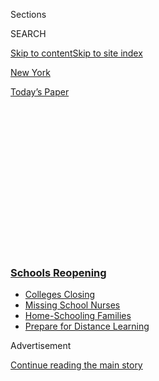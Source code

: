 <div id="app">

<div>

<div>

<div>

<div class="NYTAppHideMasthead css-1q2w90k e1suatyy0">

<div class="section css-ui9rw0 e1suatyy2">

<div class="css-eph4ug er09x8g0">

<div class="css-6n7j50">

</div>

<span class="css-1dv1kvn">Sections</span>

<div class="css-10488qs">

<span class="css-1dv1kvn">SEARCH</span>

</div>

[Skip to content](#site-content)[Skip to site index](#site-index)

</div>

<div id="masthead-section-label" class="css-1wr3we4 eaxe0e00">

[New
York](https://www.nytimes3xbfgragh.onion/section/nyregion)

</div>

<div class="css-10698na e1huz5gh0">

</div>

</div>

<div id="masthead-bar-one" class="section hasLinks css-15hmgas e1csuq9d3">

<div class="css-uqyvli e1csuq9d0">

</div>

<div class="css-1uqjmks e1csuq9d1">

</div>

<div class="css-9e9ivx">

[](https://myaccount.nytimes3xbfgragh.onion/auth/login?response_type=cookie&client_id=vi)

</div>

<div class="css-1bvtpon e1csuq9d2">

[Today’s
Paper](https://www.nytimes3xbfgragh.onion/section/todayspaper)

</div>

</div>

</div>

</div>

<div data-aria-hidden="false">

<div id="site-content" data-role="main">

<div>

<div class="css-1aor85t" style="opacity:0.000000001;z-index:-1;visibility:hidden">

<div class="css-1hqnpie">

<div class="css-epjblv">

<span class="css-17xtcya">[New
York](/section/nyregion)</span><span class="css-x15j1o">|</span><span class="css-fwqvlz">Welcome
to College in New York. Now
Quarantine.</span>

</div>

<div class="css-k008qs">

<div class="css-1iwv8en">

<span class="css-18z7m18"></span>

<div>

</div>

</div>

<span class="css-1n6z4y">https://nyti.ms/3g9Pwt4</span>

<div class="css-1705lsu">

<div class="css-4xjgmj">

<div class="css-4skfbu" data-role="toolbar" data-aria-label="Social Media Share buttons, Save button, and Comments Panel with current comment count" data-testid="share-tools">

  - 
  - 
  - 
  - 
    
    <div class="css-6n7j50">
    
    </div>

  - 
  - 

</div>

</div>

</div>

</div>

</div>

</div>

<div class="css-13pd83m">

<div class="css-l9svim">

### [<span class="css-pa1jbp"><span class="css-1rxm0ex">Schools</span><span class="css-1rxm0ex"> Reopening</span></span>](https://www.nytimes3xbfgragh.onion/spotlight/schools-reopening?name=styln-coronavirus-schools-reopening&region=TOP_BANNER&variant=undefined&block=storyline_menu_recirc&action=click&pgtype=Article&impression_id=01f353c0-e3ae-11ea-b830-1145750edefc)

  - <span class="css-ousu42">[Colleges
    Closing](https://www.nytimes3xbfgragh.onion/2020/08/19/us/colleges-closing-covid.html?name=styln-coronavirus-schools-reopening&region=TOP_BANNER&variant=undefined&block=storyline_menu_recirc&action=click&pgtype=Article&impression_id=01f353c1-e3ae-11ea-b830-1145750edefc)</span>
  - <span class="css-ousu42">[Missing School
    Nurses](https://www.nytimes3xbfgragh.onion/2020/08/20/us/schools-reopening-nurses-covid.html?name=styln-coronavirus-schools-reopening&region=TOP_BANNER&variant=undefined&block=storyline_menu_recirc&action=click&pgtype=Article&impression_id=01f353c2-e3ae-11ea-b830-1145750edefc)</span>
  - <span class="css-ousu42">[Home-Schooling
    Families](https://www.nytimes3xbfgragh.onion/2020/08/18/parenting/homeschool-families.html?name=styln-coronavirus-schools-reopening&region=TOP_BANNER&variant=undefined&block=storyline_menu_recirc&action=click&pgtype=Article&impression_id=01f37ad0-e3ae-11ea-b830-1145750edefc)</span>
  - <span class="css-ousu42">[Prepare for Distance
    Learning](https://www.nytimes3xbfgragh.onion/2020/08/05/parenting/parents-distance-learning.html?name=styln-coronavirus-schools-reopening&region=TOP_BANNER&variant=undefined&block=storyline_menu_recirc&action=click&pgtype=Article&impression_id=01f37ad1-e3ae-11ea-b830-1145750edefc)</span>

</div>

</div>

<div id="top-wrapper" class="css-1sy8kpn">

<div id="top-slug" class="css-l9onyx">

Advertisement

</div>

[Continue reading the main
story](#after-top)

<div class="ad top-wrapper" style="text-align:center;height:100%;display:block;min-height:250px">

<div id="top" class="place-ad" data-position="top" data-size-key="top">

</div>

</div>

<div id="after-top">

</div>

</div>

<div>

<div id="sponsor-wrapper" class="css-1hyfx7x">

<div id="sponsor-slug" class="css-19vbshk">

Supported by

</div>

[Continue reading the main
story](#after-sponsor)

<div id="sponsor" class="ad sponsor-wrapper" style="text-align:center;height:100%;display:block">

</div>

<div id="after-sponsor">

</div>

</div>

<div class="css-186x18t">

</div>

<div class="css-1vkm6nb ehdk2mb0">

# Welcome to College in New York. Now Quarantine.

</div>

The state’s ever-changing travel advisory means more and more families
are scrambling to find last-minute accommodations for students.

<div class="css-79elbk" data-testid="photoviewer-wrapper">

<div class="css-z3e15g" data-testid="photoviewer-wrapper-hidden">

</div>

<div class="css-1a48zt4 ehw59r15" data-testid="photoviewer-children">

![<span class="css-16f3y1r e13ogyst0" data-aria-hidden="true">Justin
Walton and his parents, Alexsandra and Dewayne, were unable to firm up
when to leave their home in Oakland, Calif., until his college, New York
University, finalized its reopening
plans.</span><span class="css-cnj6d5 e1z0qqy90" itemprop="copyrightHolder"><span class="css-1ly73wi e1tej78p0">Credit...</span><span><span>Cayce
Clifford for The New York
Times</span></span></span>](https://static01.graylady3jvrrxbe.onion/images/2020/08/14/nyregion/00nyvirus-colleges-1/00nyvirus-colleges-1-articleLarge.jpg?quality=75&auto=webp&disable=upscale)

</div>

</div>

<div class="css-18e8msd">

<div class="css-vp77d3 epjyd6m0">

<div class="css-1baulvz">

By [<span class="css-1baulvz last-byline" itemprop="name">Troy
Closson</span>](https://www.nytimes3xbfgragh.onion/by/troy-closson)

</div>

</div>

  - 
    
    <div class="css-ld3wwf e16638kd2">
    
    Aug. 18,
    2020
    
    </div>

  - 
    
    <div class="css-4xjgmj">
    
    <div class="css-d8bdto" data-role="toolbar" data-aria-label="Social Media Share buttons, Save button, and Comments Panel with current comment count" data-testid="share-tools">
    
      - 
      - 
      - 
      - 
        
        <div class="css-6n7j50">
        
        </div>
    
      - 
      - 
    
    </div>
    
    </div>

</div>

</div>

<div class="section meteredContent css-1r7ky0e" name="articleBody" itemprop="articleBody">

<div id="NYT_ABOVE_MAIN_CONTENT_REGION">

<div>

</div>

</div>

<div class="css-1fanzo5 StoryBodyCompanionColumn">

<div class="css-53u6y8">

One incoming college freshman had to map out a last-minute road trip
from California to New York, choosing a path through states with low
coronavirus case counts. A parent was forced to reschedule flights three
times in three weeks for another student. A second parent searched for
hours to find a hotel room for her child to quarantine in, less than
eight days before arrival.

The coronavirus [has
disrupted](https://www.nytimes3xbfgragh.onion/2020/08/02/us/covid-college-reopening.html)
nearly every facet of student life at colleges: Students are arriving to
campus toting tests showing they are virus-free, dorms have been
reconfigured, and new codes of conduct have been put in place.

But nowhere has the disruption for students been more pronounced than in
New York, where a [mandatory 14-day quarantine
requirement](https://coronavirus.health.ny.gov/covid-19-travel-advisory)
for some out-of-state travelers has created havoc for students from
those states.

There are now 33 states under New York’s mandatory quarantine, but the
list changes each week, which has forced some college students to
abandon longstanding travel plans and quickly find accommodations to
serve out the quarantine.

</div>

</div>

<div class="css-1fanzo5 StoryBodyCompanionColumn">

<div class="css-53u6y8">

“We were just shellshocked,” said Tanja Chevalier, the parent of a
Syracuse University student who was planning to leave for campus from
Illinois in mid-August. But when their state was added to New York’s
travel advisory late last month, the family had to scramble.

The school had set aside quarantine housing on campus, but the deadline
to sign up had passed.

“I’m like, I don’t even know what moves to make,” Ms. Chevalier said.
“Should we just sit and wait to see if there’s a solution? Is it going
to fall from the sky? Because I don’t know how we’re going to figure it
out otherwise.”

In New York, more than 59,000 private-college students come from states
under the travel advisory, according to the Commission on Independent
Colleges and Universities.

New York has allowed individual colleges to decide whether to reopen;
many have opted to offer a mix of in-person and remote classes, opening
campuses and dormitories. Other schools, often citing the myriad
challenges triggered by the quarantine mandate, have gone fully virtual
— a move that may seem prescient after the University of North
Carolina at Chapel Hill [moved all of its classes
online](https://www.nytimes3xbfgragh.onion/2020/08/17/us/unc-chapel-hill-covid.html)
on Monday after outbreaks on campus.

The chaos and uncertainty were cited in [the decision last
week](https://president.columbia.edu/news/update-fall-term) by Columbia
University and Barnard College to conduct all of their classes online —
even as some of their out-of-state students had already begun
quarantines.

</div>

</div>

<div class="css-1fanzo5 StoryBodyCompanionColumn">

<div class="css-53u6y8">

Ana Sofia Rico and her mother arrived in New York on Thursday night from
California, one of the states on the quarantine list. They had spent
nearly $2,000 on hotels, flights and other expenses for the quarantine,
only to find out a day later that Columbia, where Ms. Rico is a
first-year student, was canceling in-person classes.

“It’s heartbreaking when you expect so much more from your school,” Ms.
Rico said.

Across the tristate area, colleges have had to quickly adapt to the need
to quarantine hundreds, or at times thousands, of students arriving from
hot-spot states.

Syracuse, Stony Brook University in New York and Montclair State
University in New Jersey are among those that are setting aside
on-campus quarantine living spaces for freshmen, though in some cases,
without accommodations for returning students.

Other schools like the University at Buffalo and Skidmore College, both
in New York, have partnered with hotels to offer students free rooms.
Still, those spaces have not always matched students’ needs.

Alexsandra Walton, whose family hails from California, said she
canceled, booked and again canceled flights, unable to make firm plans
while her son’s school was still finalizing its own. She worried about
her son, Justin, a freshman at New York University, who was concerned
about the toll that spending 14 days alone in a quarantine dorm could
take.

</div>

</div>

<div class="css-79elbk" data-testid="photoviewer-wrapper">

<div class="css-z3e15g" data-testid="photoviewer-wrapper-hidden">

</div>

<div class="css-1a48zt4 ehw59r15" data-testid="photoviewer-children">

![<span class="css-16f3y1r e13ogyst0" data-aria-hidden="true">Because
his home state of California is on New York’s mandatory quarantine list,
Justin Walton will spend his first 14 days in New York under
quarantine.</span><span class="css-cnj6d5 e1z0qqy90" itemprop="copyrightHolder"><span class="css-1ly73wi e1tej78p0">Credit...</span><span>Cayce
Clifford for The New York
Times</span></span>](https://static01.graylady3jvrrxbe.onion/images/2020/08/14/nyregion/00nyvirus-colleges-3/00nyvirus-colleges-3-articleLarge.jpg?quality=75&auto=webp&disable=upscale)

</div>

</div>

<div class="css-1fanzo5 StoryBodyCompanionColumn">

<div class="css-53u6y8">

“You start thinking about, ‘Can he really handle this on his own?’ and I
started panicking,” Ms. Walton said. “That’s already on top of this hurt
that I’m not going to be able to move him in a way like I had dreamed
all these years.”

</div>

</div>

<div class="css-1fanzo5 StoryBodyCompanionColumn">

<div class="css-53u6y8">

Rather than staying in N.Y.U.’s on-campus space, Justin Walton is
quarantining with family in the region.

As the number of states subject to the travel restrictions has surged
from [eight in late
June](https://www.nytimes3xbfgragh.onion/2020/06/24/nyregion/ny-coronavirus-states-quarantine.html)
to about two-thirds of the country, colleges have struggled to set aside
sufficient on-campus quarantine space for the students who require it.

Ithaca College has barred students from areas under the travel advisory
from moving onto its upstate New York campus altogether as long as their
states remain on the list. Shirley Collado, **** Ithaca’s ****
president, said it was not feasible to provide single rooms, meal
deliveries and laundry services for the more than 600 students who would
need to quarantine.

Affordability, she added, was another factor in the school’s decision.
While some universities have made their quarantine accommodations free,
others have tacked on costs — sometimes at $1,000 — for staying in
on-campus spaces, or directed people to discounted but often still
pricey hotels, causing additional stress for some families.

“I’m already borrowing half of the tuition,” said Ali Zarabi, whose
daughter, a first-year student at N.Y.U., is from rural Virginia,
another state on the quarantine list. “So the idea of renting something
for two weeks if we couldn’t make family arrangements for quarantine
work would be extremely burdensome.”

Other families have struggled to adapt as the 11th-hour changes upend
their work schedules, planned trips and other responsibilities.

Shannon Giles, the parent of an incoming student at Hofstra University,
said she state-hopped through places with lower virus rates before
meeting up with her son and his father in New York before their move-in
date.

</div>

</div>

<div class="css-1fanzo5 StoryBodyCompanionColumn">

<div class="css-53u6y8">

But the logistics weren’t simple, even beyond the travel. Ms. Giles
lives on a small farm in Indiana, another state on the quarantine list,
and she said that planning the care for the animals and land in a matter
of days was taxing.

“It’s not just figuring out a room and meals for 14 days,” she said.
“There’s your life that has to
continue.”

<div id="NYT_MAIN_CONTENT_3_REGION" class="css-9tf9ac">

<div>

<div id="styln-prism-freeform-1596575370630" class="section interactive-content interactive-size-medium css-1ftcdic">

<div class="css-17ih8de interactive-body">

<div id="prism-freeform-block-55988" class="css-19mumt8" data-role="complementary" data-storyline="Schools Reopening" data-truncated="false" tabindex="0">

<div class="css-a8d9oz">

<div>

[](https://www.nytimes3xbfgragh.onion/spotlight/schools-reopening?action=click&pgtype=Article&state=default&region=MAIN_CONTENT_3&context=storylines_keepup)

### Schools Reopening ›

#### Back to School

Updated Aug. 21, 2020

The latest on how schools are reopening amid the pandemic.

  -   - With courses moved online but football games still on, [the
        University of North Carolina is a test
        case](https://www.nytimes3xbfgragh.onion/2020/08/18/sports/ncaafootball/unc-football-acc-online-classes.html?action=click&pgtype=Article&state=default&region=MAIN_CONTENT_3&context=storylines_keepup)
        for college sports.
      - The federal government has announced measures [intended to boost
        childhood vaccination
        rates](https://www.nytimes3xbfgragh.onion/2020/08/20/health/coronavirus-flu-vaccine.html?action=click&pgtype=Article&state=default&region=MAIN_CONTENT_3&context=storylines_keepup),
        which are sagging during the pandemic.
      - Much more will be [expected of America’s school
        nurses](https://www.nytimes3xbfgragh.onion/2020/08/20/us/schools-reopening-nurses-covid.html?action=click&pgtype=Article&state=default&region=MAIN_CONTENT_3&context=storylines_keepup)
        this year, but the reality is: Many schools don’t have one.
      - We want to hear from teachers making difficult choices. How are
        you thinking about the start of the school year? [Tell us
        here](https://www.nytimes3xbfgragh.onion/2020/08/19/us/teachers-school-reopenings.html?action=click&pgtype=Article&state=default&region=MAIN_CONTENT_3&context=storylines_keepup).

<div id="styln-survey-component-55988" class="styln-survey-component">

</div>

</div>

</div>

</div>

</div>

</div>

</div>

</div>

Mary Beth Labate, the president of the Commission on Independent
Colleges and Universities, said members of the association spoke with
Gov. Andrew M. Cuomo’s office about whether the quarantine guidelines
could be adapted to better fit how college students typically move onto
campus. But those conversations never took
hold.

</div>

</div>

<div class="css-79elbk" data-testid="photoviewer-wrapper">

<div class="css-z3e15g" data-testid="photoviewer-wrapper-hidden">

</div>

<div class="css-1a48zt4 ehw59r15" data-testid="photoviewer-children">

<div class="css-1xdhyk6 erfvjey0">

<span class="css-1ly73wi e1tej78p0">Image</span>

<div class="css-zjzyr8">

<div data-testid="lazyimage-container" style="height:257.77777777777777px">

</div>

</div>

</div>

<span class="css-16f3y1r e13ogyst0" data-aria-hidden="true">Instead of
beginning his first year at Cornell University on campus, Liam Monahan
is quarantining at a hotel in Brooklyn. He will attend classes
remotely.</span><span class="css-cnj6d5 e1z0qqy90" itemprop="copyrightHolder"><span class="css-1ly73wi e1tej78p0">Credit...</span><span>Bryan
Anselm for The New York Times</span></span>

</div>

</div>

<div class="css-1fanzo5 StoryBodyCompanionColumn">

<div class="css-53u6y8">

The challenges in meeting those requirements have also led some schools
to backtrack on their previous offerings to students. Cornell
University, for example, faced pushback from many families when the
school announced in late July that on-campus quarantine rooms could not
be provided for all students, after previously guaranteeing them.

Liam Monahan, an incoming student at the school, said the reversal came
about a week before he was scheduled to move into a dorm. He and his
parents were wrapping up a move from Hawaii to Washington, D.C., and
Cornell’s reversal further complicated the process, he said.

Since starting the semester online in his family’s new home would have
been difficult, because it has less physical space, he rushed to secure
a hotel room in Brooklyn. “None of this has been what I expected, even
more so than quarantining at all was,” he said.

</div>

</div>

<div class="css-1fanzo5 StoryBodyCompanionColumn">

<div class="css-53u6y8">

For students completing their quarantine on campus, colleges are trying
to closely monitor their schedules and exposure to others, often
designating limited periods for outdoor activity and occupancy limits on
common areas. At Syracuse, officials said last week that a group of
students was placed under interim suspension for violating terms of the
on-campus quarantine, but would not provide additional details.

When students who spent quarantines elsewhere begin arriving on
campuses, most schools will require them to fill out forms confirming
that they did so before moving into dorms. But some families worry that,
[just as with enforcement throughout New
York](https://www.nytimes3xbfgragh.onion/2020/08/16/nyregion/coronavirus-quarantine-nyc.html),
it may be difficult to verify whether some aren’t simply ignoring the
order and moving onto campus.

For now, many students continue to prepare for an [adjusted college
experience in the fall, even after the quarantine is
up](https://www.nytimes3xbfgragh.onion/2020/08/02/us/covid-college-reopening.html),
as they make their way to New York.

Mike Matukewicz acknowledged that the “total scramble” to get his son,
who will be a freshman at St. John’s University, to New York from
Nebraska three weeks earlier than anticipated was stressful. But he said
he was taking an optimistic view on the new normal students are
navigating.

“His dream since he was in sixth grade was to be in New York,” Mr.
Matukewicz said. “And that’s finally going to be a reality. It’ll be a
struggle at first, but we’ll get him there.”

As for Ms. Chevalier, the situation improved, but not without
complications. Syracuse opened up more spaces for on-campus quarantine,
which her daughter, Claire, was able to secure. The catch: She now had
five days to pack, travel from Illinois and arrive for her move-in date.

</div>

</div>

<div>

</div>

</div>

<div>

</div>

<div>

</div>

<div>

</div>

<div>

<div id="bottom-wrapper" class="css-1ede5it">

<div id="bottom-slug" class="css-l9onyx">

Advertisement

</div>

[Continue reading the main
story](#after-bottom)

<div id="bottom" class="ad bottom-wrapper" style="text-align:center;height:100%;display:block;min-height:90px">

</div>

<div id="after-bottom">

</div>

</div>

</div>

</div>

</div>

## Site Index

<div>

</div>

## Site Information Navigation

  - [© <span>2020</span> <span>The New York Times
    Company</span>](https://help.nytimes3xbfgragh.onion/hc/en-us/articles/115014792127-Copyright-notice)

<!-- end list -->

  - [NYTCo](https://www.nytco.com/)
  - [Contact
    Us](https://help.nytimes3xbfgragh.onion/hc/en-us/articles/115015385887-Contact-Us)
  - [Work with us](https://www.nytco.com/careers/)
  - [Advertise](https://nytmediakit.com/)
  - [T Brand Studio](http://www.tbrandstudio.com/)
  - [Your Ad
    Choices](https://www.nytimes3xbfgragh.onion/privacy/cookie-policy#how-do-i-manage-trackers)
  - [Privacy](https://www.nytimes3xbfgragh.onion/privacy)
  - [Terms of
    Service](https://help.nytimes3xbfgragh.onion/hc/en-us/articles/115014893428-Terms-of-service)
  - [Terms of
    Sale](https://help.nytimes3xbfgragh.onion/hc/en-us/articles/115014893968-Terms-of-sale)
  - [Site
    Map](https://spiderbites.nytimes3xbfgragh.onion)
  - [Help](https://help.nytimes3xbfgragh.onion/hc/en-us)
  - [Subscriptions](https://www.nytimes3xbfgragh.onion/subscription?campaignId=37WXW)

</div>

</div>

</div>

</div>
